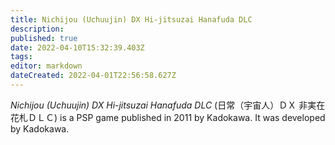 ```yaml
---
title: Nichijou (Uchuujin) DX Hi-jitsuzai Hanafuda DLC
description: 
published: true
date: 2022-04-10T15:32:39.403Z
tags: 
editor: markdown
dateCreated: 2022-04-01T22:56:58.627Z
---
```


_Nichijou (Uchuujin) DX Hi-jitsuzai Hanafuda DLC_ (<span lang='ja'>日常（宇宙人）ＤＸ 非実在花札ＤＬＣ</span>) is a PSP game published in 2011 by Kadokawa.
It was developed by Kadokawa.
